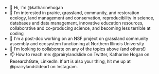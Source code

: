 - 👋 Hi, I’m @katharinehogan
- 👀 I’m interested in prairie, grassland, community, and restoration ecology, land management and conservation, reproducibility in science, databases and data management, innovative education resources, collaborative and co-producing science, and becoming less terrible at coding
- 🌱 I'm a post-doc working on an NSF project on grassland community assembly and ecosystem functioning at Northern Illinois University
- 💞️ I’m looking to collaborate on any of the topics above (and others!)
- 📫 How to reach me: @prairylandslide on Twitter, Katharine Hogan on ResearchGate, LinkedIn. If art is also your thing, hit me up at @prairylandslideart on Instagram. 

<!---
katharinehogan/katharinehogan is a ✨ special ✨ repository because its `README.md` (this file) appears on your GitHub profile.
You can click the Preview link to take a look at your changes.
--->
